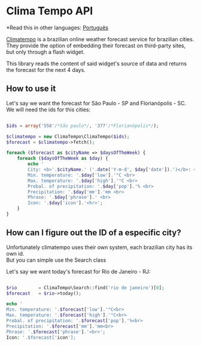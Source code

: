 
# Clima Tempo API

*Read this in other languages: [Português](README.md)

[Climatempo](http://www.climatempo.com.br) is a brazilian online weather forecast service for brazilian cities.
They provide the option of embedding their forecast on third-party sites, but only through a flash widget.

This library reads the content of said widget's source of data and returns the forecast for the next 4 days.


## How to use it

Let's say we want the forecast for São Paulo - SP and Florianópolis - SC.  
We will need the ids for this cities:

```php

$ids = array('558'/*São paulo*/, '377'/*Florianópolis*/);

$climatempo = new ClimaTempo\ClimaTempo($ids);
$forecast = $climatempo->fetch();

foreach ($forecast as $cityName => $daysOfTheWeek) {
	foreach ($daysOfTheWeek as $day) {
		echo '
		City: <b>'.$cityName.' ('.date('Y-m-d', $day['date']).')</b>: <br>
		Min. temperature: '.$day['low'].'°C <br>
		Max. temperature: '.$day['high'].'°C <br>
		Probal. of precipitation: '.$day['pop'].'% <br>
		Precipitation: '.$day['mm'].'mm <br>
		Phrase: '.$day['phrase'].' <br>
		Icon: '.$day['icon'].'<hr>';
	}
}

```

## How can I figure out the ID of a especific city?

Unfortunately climatempo uses their own system, each brazilian city has its own id.  
But you can simple use the Search class

Let's say we want today's forecast for Rio de Janeiro - RJ:

```php

$rio 		= ClimaTempo\Search::find('rio de janeiro')[0];
$forecast 	= $rio->today();

echo '
Min. temperature: '.$forecast['low'].'°C<br>
Max. temperature: '.$forecast['high'].'°C<br>
Probal. of precipitation: '.$forecast['pop'].'%<br>
Precipitation: '.$forecast['mm'].'mm<br>
Phrase: '.$forecast['phrase'].'<br>';
Icon: '.$forecast['icon'];

```
